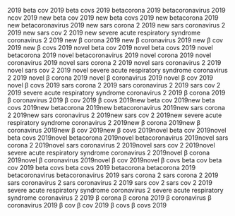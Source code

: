 2019 beta cov
2019 beta covs
2019 betacorona
2019 betacoronavirus
2019 ncov
2019 new beta cov
2019 new beta covs
2019 new betacorona
2019 new betacoronavirus
2019 new sars corona 2
2019 new sars coronavirus 2
2019 new sars cov 2
2019 new severe acute respiratory syndrome coronavirus 2
2019 new β corona
2019 new β coronavirus
2019 new β cov
2019 new β covs
2019 novel beta cov
2019 novel beta covs
2019 novel betacorona
2019 novel betacoronavirus
2019 novel corona
2019 novel coronavirus
2019 novel sars corona 2
2019 novel sars coronavirus 2
2019 novel sars cov 2
2019 novel severe acute respiratory syndrome coronavirus 2
2019 novel β corona
2019 novel β coronavirus
2019 novel β cov
2019 novel β covs
2019 sars corona 2
2019 sars coronavirus 2
2019 sars cov 2
2019 severe acute respiratory syndrome coronavirus 2
2019 β corona
2019 β coronavirus
2019 β cov
2019 β covs
2019new beta cov
2019new beta covs
2019new betacorona
2019new betacoronavirus
2019new sars corona 2
2019new sars coronavirus 2
2019new sars cov 2
2019new severe acute respiratory syndrome coronavirus 2
2019new β corona
2019new β coronavirus
2019new β cov
2019new β covs
2019novel beta cov
2019novel beta covs
2019novel betacorona
2019novel betacoronavirus
2019novel sars corona 2
2019novel sars coronavirus 2
2019novel sars cov 2
2019novel severe acute respiratory syndrome coronavirus 2
2019novel β corona
2019novel β coronavirus
2019novel β cov
2019novel β covs
beta cov
beta cov 2019
beta covs
beta covs 2019
betacorona
betacorona 2019
betacoronavirus
betacoronavirus 2019
sars corona 2
sars corona 2 2019
sars coronavirus 2
sars coronavirus 2 2019
sars cov 2
sars cov 2 2019
severe acute respiratory syndrome coronavirus 2
severe acute respiratory syndrome coronavirus 2 2019
β corona
β corona 2019
β coronavirus
β coronavirus 2019
β cov
β cov 2019
β covs
β covs 2019
